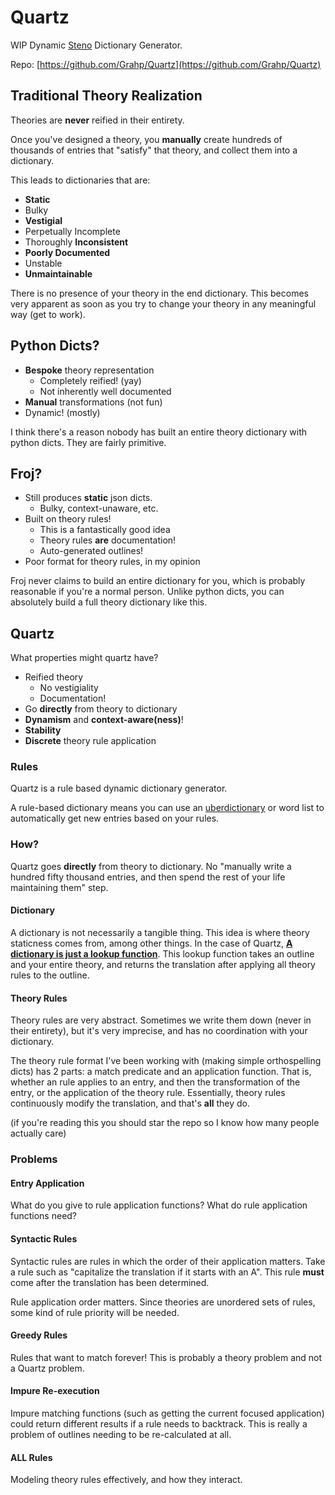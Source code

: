 # Quartz

WIP Dynamic [Steno](steno.md) Dictionary Generator.

Repo: [https://github.com/Grahp/Quartz](https://github.com/Grahp/Quartz)

## Traditional Theory Realization

Theories are **never** reified in their entirety.

Once you've designed a theory, you **manually** create hundreds of thousands of entries that "satisfy" that theory, and collect them into a dictionary.

This leads to dictionaries that are:
- **Static**
- Bulky
- **Vestigial**
- Perpetually Incomplete
- Thoroughly **Inconsistent**
- **Poorly Documented**
- Unstable
- **Unmaintainable**

There is no presence of your theory in the end dictionary. This becomes very apparent as soon as you try to change your theory in any meaningful way (get to work).

## Python Dicts?

- **Bespoke** theory representation
  - Completely reified! (yay)
  - Not inherently well documented
- **Manual** transformations (not fun)
- Dynamic! (mostly)

I think there's a reason nobody has built an entire theory dictionary with python dicts. They are fairly primitive.

## Froj?

- Still produces **static** json dicts.
  - Bulky, context-unaware, etc.
- Built on theory rules!
  - This is a fantastically good idea
  - Theory rules **are** documentation!
  - Auto-generated outlines!
- Poor format for theory rules, in my opinion

Froj never claims to build an entire dictionary for you, which is probably reasonable if you're a normal person.
Unlike python dicts, you can absolutely build a full theory dictionary like this.

## Quartz

What properties might quartz have?

- Reified theory
  - No vestigiality
  - Documentation!
- Go **directly** from theory to dictionary
- **Dynamism** and **context-aware(ness)**!
- **Stability**
- **Discrete** theory rule application

### Rules

Quartz is a rule based dynamic dictionary generator.

A rule-based dictionary means you can use an [uberdictionary](uberdictionary.md) or word list to automatically get new entries based on your rules.

### How?

Quartz goes **directly** from theory to dictionary. No "manually write a hundred fifty thousand entries, and then spend the rest of your life maintaining them" step.

#### Dictionary

A dictionary is not necessarily a tangible thing. This idea is where theory staticness comes from, among other things.
In the case of Quartz, [**A dictionary is just a lookup function**](https://github.com/Grahp/Steno-Glossary#dictionary). This lookup function takes an outline and your entire theory, and returns the translation after applying all theory rules to the outline.

#### Theory Rules

Theory rules are very abstract. Sometimes we write them down (never in their entirety), but it's very imprecise, and has no coordination with your dictionary.

The theory rule format I've been working with (making simple orthospelling dicts) has 2 parts: a match predicate and an application function.
That is, whether an rule applies to an entry, and then the transformation of the entry, or the application of the theory rule.
Essentially, theory rules continuously modify the translation, and that's **all** they do.

(if you're reading this you should star the repo so I know how many people actually care)

### Problems

#### Entry Application

What do you give to rule application functions?
What do rule application functions need?

#### Syntactic Rules

Syntactic rules are rules in which the order of their application matters.
Take a rule such as "capitalize the translation if it starts with an A".
This rule **must** come after the translation has been determined.

Rule application order matters. Since theories are unordered sets of rules, some kind of rule priority will be needed.

#### Greedy Rules

Rules that want to match forever!
This is probably a theory problem and not a Quartz problem.

#### Impure Re-execution

Impure matching functions (such as getting the current focused application) could return different results if a rule needs to backtrack.
This is really a problem of outlines needing to be re-calculated at all.

#### ALL Rules

Modeling theory rules effectively, and how they interact.
